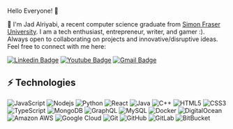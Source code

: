 Hello Everyone! 👋

📍 I'm Jad Alriyabi, a recent computer science graduate from [Simon Fraser University](https://www.sfu.ca/). I am a tech enthusiast, entrepreneur, writer, and gamer :). Always open to collaborating on projects and innovative/disruptive ideas. Feel free to connect with me here:

[![Linkedin Badge](https://img.shields.io/badge/-jadalriyabi-blue?style=flat-square&logo=Linkedin&logoColor=white&link=https://www.linkedin.com/in/jadalriyabi/)](https://www.linkedin.com/in/jadalriyabi/)
[![Youtube Badge](https://img.shields.io/badge/-jadalriyabi-darkred?style=flat-square&logo=youtube&logoColor=white&link=https://www.youtube.com/@jadalriyabi)](https://www.youtube.com/@jadalriyabi)
[![Gmail Badge](https://img.shields.io/badge/-jad.alriyabi@gmail.com-c14438?style=flat-square&logo=Gmail&logoColor=white&link=mailto:jad.alriyabi@gmail.com)](mailto:jad.alriyabi@gmail.com)

## ⚡ Technologies

![JavaScript](https://img.shields.io/badge/-JavaScript-black?style=flat-square&logo=javascript)
![Nodejs](https://img.shields.io/badge/-Nodejs-black?style=flat-square&logo=Node.js)
![Python](https://img.shields.io/badge/-Python-black?style=flat-square&logo=Python)
![React](https://img.shields.io/badge/-React-black?style=flat-square&logo=react)
![Java](https://img.shields.io/badge/-java-E34A86?style=flat-square&logo=java)
![C++](https://img.shields.io/badge/-C++-00599C?style=flat-square&logo=c)
![HTML5](https://img.shields.io/badge/-HTML5-E34F26?style=flat-square&logo=html5&logoColor=white)
![CSS3](https://img.shields.io/badge/-CSS3-1572B6?style=flat-square&logo=css3)
![TypeScript](https://img.shields.io/badge/-TypeScript-007ACC?style=flat-square&logo=typescript)
![MongoDB](https://img.shields.io/badge/-MongoDB-black?style=flat-square&logo=mongodb)
![GraphQL](https://img.shields.io/badge/-GraphQL-E10098?style=flat-square&logo=graphql)
![MySQL](https://img.shields.io/badge/-MySQL-black?style=flat-square&logo=mysql)
![Docker](https://img.shields.io/badge/-Docker-black?style=flat-square&logo=docker)
![DigitalOcean](https://img.shields.io/badge/-Digital%20Ocean-darkblue?style=flat-square&logo=digitalocean)
![Amazon AWS](https://img.shields.io/badge/Amazon%20AWS-232F3E?style=flat-square&logo=amazon-aws)
![Google Cloud](https://img.shields.io/badge/Google%20Cloud-black?style=flat-square&logo=google-cloud)
![Git](https://img.shields.io/badge/-Git-black?style=flat-square&logo=git)
![GitHub](https://img.shields.io/badge/-GitHub-181717?style=flat-square&logo=github)
![GitLab](https://img.shields.io/badge/-GitLab-FCA121?style=flat-square&logo=gitlab)
![BitBucket](https://img.shields.io/badge/-BitBucket-darkblue?style=flat-square&logo=bitbucket)


